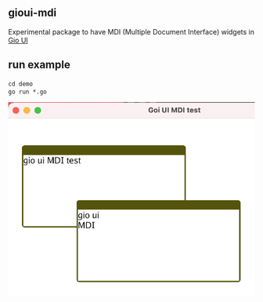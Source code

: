 ## gioui-mdi

Experimental package to have MDI (Multiple Document Interface) widgets in [Gio UI](https://gioui.org/)

## run example

    cd demo
    go run *.go

![](demo-snapshot.png)